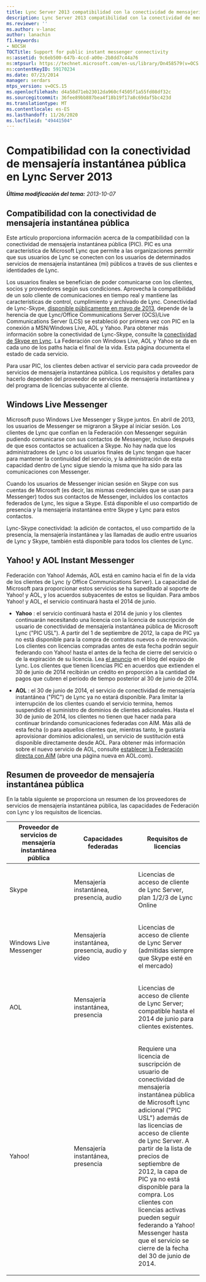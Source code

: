 ```yaml
---
title: Lync Server 2013 compatibilidad con la conectividad de mensajería instantánea pública
description: Lync Server 2013 compatibilidad con la conectividad de mensajería instantánea pública.
ms.reviewer: ''
ms.author: v-lanac
author: lanachin
f1.keywords:
- NOCSH
TOCTitle: Support for public instant messenger connectivity
ms:assetid: 9c6eb500-647b-4ccd-a00e-2b8dd7c44a76
ms:mtpsurl: https://technet.microsoft.com/en-us/library/Dn458579(v=OCS.15)
ms:contentKeyID: 59170234
ms.date: 07/23/2014
manager: serdars
mtps_version: v=OCS.15
ms.openlocfilehash: d4a58d71eb23012da960cf4505f1a55fd08df32c
ms.sourcegitcommit: 36fee89bb887bea4f18b19f17a8c69daf5bc423d
ms.translationtype: MT
ms.contentlocale: es-ES
ms.lasthandoff: 11/26/2020
ms.locfileid: "49441504"
---
```

# <a name="support-for-public-instant-messenger-connectivity-in-lync-server-2013"></a>Compatibilidad con la conectividad de mensajería instantánea pública en Lync Server 2013

<div data-xmlns="http://www.w3.org/1999/xhtml">

<div class="topic" data-xmlns="http://www.w3.org/1999/xhtml" data-msxsl="urn:schemas-microsoft-com:xslt" data-cs="https://msdn.microsoft.com/">

<div data-asp="https://msdn2.microsoft.com/asp">



</div>

<div id="mainSection">

<div id="mainBody">

<span> </span>

_**Última modificación del tema:** 2013-10-07_

<div>

## <a name="support-for-public-instant-messenger-connectivity"></a>Compatibilidad con la conectividad de mensajería instantánea pública

Este artículo proporciona información acerca de la compatibilidad con la conectividad de mensajería instantánea pública (PIC). PIC es una característica de Microsoft Lync que permite a las organizaciones permitir que sus usuarios de Lync se conecten con los usuarios de determinados servicios de mensajería instantánea (mi) públicos a través de sus clientes e identidades de Lync.

Los usuarios finales se benefician de poder comunicarse con los clientes, socios y proveedores según sus condiciones. Aprovecha la compatibilidad de un solo cliente de comunicaciones en tiempo real y mantiene las características de control, cumplimiento y archivado de Lync. Conectividad de Lync-Skype, [disponible públicamente en mayo de 2013](https://blogs.technet.com/b/lync/archive/2013/05/23/lync-skype-connectivity-available-today.aspx), depende de la herencia de que Lync/Office Communications Server (OCS)/Live Communications Server (LCS) se estableció por primera vez con PIC en la conexión a MSN/Windows Live, AOL y Yahoo.  Para obtener más información sobre la conectividad de Lync-Skype, consulte la [conectividad de Skype en Lync](https://office.microsoft.com/lync/lync-skype-connectivity-fx103789635.aspx). La Federación con Windows Live, AOL y Yahoo se da en cada uno de los paths hacia el final de la vida. Esta página documenta el estado de cada servicio.

Para usar PIC, los clientes deben activar el servicio para cada proveedor de servicios de mensajería instantánea pública. Los requisitos y detalles para hacerlo dependen del proveedor de servicios de mensajería instantánea y del programa de licencias subyacente al cliente.

<div>

## <a name="windows-live-messenger"></a>Windows Live Messenger

Microsoft puso Windows Live Messenger y Skype juntos. En abril de 2013, los usuarios de Messenger se migraron a Skype al iniciar sesión. Los clientes de Lync que confían en la Federación con Messenger seguirán pudiendo comunicarse con sus contactos de Messenger, incluso después de que esos contactos se actualicen a Skype. No hay nada que los administradores de Lync o los usuarios finales de Lync tengan que hacer para mantener la continuidad del servicio, y la administración de esta capacidad dentro de Lync sigue siendo la misma que ha sido para las comunicaciones con Messenger. 

Cuando los usuarios de Messenger inician sesión en Skype con sus cuentas de Microsoft (es decir, las mismas credenciales que se usan para Messenger) todos sus contactos de Messenger, incluidos los contactos federados de Lync, les sigue a Skype. Está disponible el uso compartido de presencia y la mensajería instantánea entre Skype y Lync para estos contactos. 

Lync-Skype conectividad: la adición de contactos, el uso compartido de la presencia, la mensajería instantánea y las llamadas de audio entre usuarios de Lync y Skype, también está disponible para todos los clientes de Lync.

</div>

<div>

## <a name="yahoo-and-aol-instant-messenger"></a>Yahoo\! y AOL Instant Messenger

Federación con Yahoo\! Además, AOL está en camino hacia el fin de la vida de los clientes de Lync (y Office Communications Server). La capacidad de Microsoft para proporcionar estos servicios se ha supeditado al soporte de Yahoo\! y AOL, y los acuerdos subyacentes de estos se liquidan. Para ambos Yahoo\! y AOL, el servicio continuará hasta el 2014 de junio.

  - **Yahoo** : el servicio continuará hasta el 2014 de junio y los clientes continuarán necesitando una licencia con la licencia de suscripción de usuario de conectividad de mensajería instantánea pública de Microsoft Lync ("PIC USL").  A partir del 1 de septiembre de 2012, la capa de PIC ya no está disponible para la compra de contratos nuevos o de renovación.  Los clientes con licencias compradas antes de esta fecha podrán seguir federando con Yahoo\! hasta el antes de la fecha de cierre del servicio o de la expiración de su licencia. Lea [el anuncio](https://blogs.technet.com/b/lync/archive/2012/11/26/lync-and-yahoo-federation-end-of-life.aspx) en el blog del equipo de Lync. Los clientes que tienen licencias PIC en acuerdos que extienden el 30 de junio de 2014 recibirán un crédito en proporción a la cantidad de pagos que cubren el período de tiempo posterior al 30 de junio de 2014.

  - **AOL** : el 30 de junio de 2014, el servicio de conectividad de mensajería instantánea ("PIC") de Lync ya no estará disponible. Para limitar la interrupción de los clientes cuando el servicio termina, hemos suspendido el suministro de dominios de clientes adicionales. Hasta el 30 de junio de 2014, los clientes no tienen que hacer nada para continuar brindando comunicaciones federadas con AIM. Más allá de esta fecha (o para aquellos clientes que, mientras tanto, le gustaría aprovisionar dominios adicionales), un servicio de sustitución está disponible directamente desde AOL. Para obtener más información sobre el nuevo servicio de AOL, consulte [establecer la Federación directa con AIM](http://aimenterprise.aol.com/pic.php)  (abre una página nueva en AOL.com).  

</div>

<div>

## <a name="public-im-provider-summary"></a>Resumen de proveedor de mensajería instantánea pública

En la tabla siguiente se proporciona un resumen de los proveedores de servicios de mensajería instantánea pública, las capacidades de Federación con Lync y los requisitos de licencias.


<table>
<colgroup>
<col style="width: 33%" />
<col style="width: 33%" />
<col style="width: 33%" />
</colgroup>
<thead>
<tr class="header">
<th>Proveedor de servicios de mensajería instantánea pública</th>
<th>Capacidades federadas</th>
<th>Requisitos de licencias</th>
</tr>
</thead>
<tbody>
<tr class="odd">
<td><p>Skype</p></td>
<td><p>Mensajería instantánea, presencia, audio</p></td>
<td><p>Licencias de acceso de cliente de Lync Server, plan 1/2/3 de Lync Online</p></td>
</tr>
<tr class="even">
<td><p>Windows Live Messenger</p></td>
<td><p>Mensajería instantánea, presencia, audio y vídeo</p></td>
<td><p>Licencias de acceso de cliente de Lync Server (admitidas siempre que Skype esté en el mercado)</p></td>
</tr>
<tr class="odd">
<td><p>AOL</p></td>
<td><p>Mensajería instantánea, presencia</p></td>
<td><p>Licencias de acceso de cliente de Lync Server; compatible hasta el 2014 de junio para clientes existentes.</p></td>
</tr>
<tr class="even">
<td><p>Yahoo!</p></td>
<td><p>Mensajería instantánea, presencia</p></td>
<td><p>Requiere una licencia de suscripción de usuario de conectividad de mensajería instantánea pública de Microsoft Lync adicional ("PIC USL") además de las licencias de acceso de cliente de Lync Server. A partir de la lista de precios de septiembre de 2012, la capa de PIC ya no está disponible para la compra. Los clientes con licencias activas pueden seguir federando a Yahoo! Messenger hasta que el servicio se cierre de la fecha del 30 de junio de 2014.</p></td>
</tr>
</tbody>
</table>


</div>

</div>

</div>

<span> </span>

</div>

</div>

</div>

